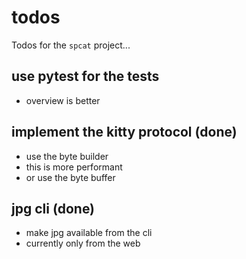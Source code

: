 # todos

Todos for the `spcat` project...

## use pytest for the tests

- overview is better

## implement the kitty protocol (done)

- use the byte builder
- this is more performant
- or use the byte buffer

## jpg cli (done)

- make jpg available from the cli
- currently only from the web

